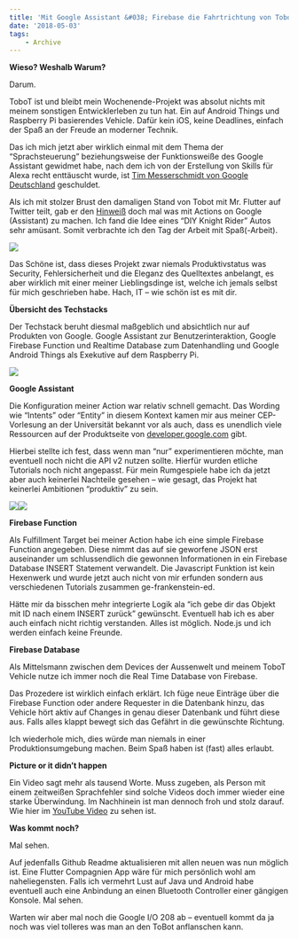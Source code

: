 ```yaml
---
title: 'Mit Google Assistant &#038; Firebase die Fahrtrichtung von ToboT via Stimme steuern'
date: '2018-05-03'
tags:
    - Archive
---
```


**Wieso? Weshalb Warum?**

Darum.

ToboT ist und bleibt mein Wochenende-Projekt was absolut nichts mit meinem sonstigen Entwicklerleben zu tun hat. Ein auf Android Things und Raspberry Pi basierendes Vehicle. Dafür kein iOS, keine Deadlines, einfach der Spaß an der Freude an moderner Technik.

Das ich mich jetzt aber wirklich einmal mit dem Thema der “Sprachsteuerung” beziehungsweise der Funktionsweiße des Google Assistant gewidmet habe, nach dem ich von der Erstellung von Skills für Alexa recht enttäuscht wurde, ist [Tim Messerschmidt von Google Deutschland](https://twitter.com/seraandroid?lang=de) geschuldet.

Als ich mit stolzer Brust den damaligen Stand von Tobot mit Mr. Flutter auf Twitter teilt, gab er den [Hinweiß](https://twitter.com/SeraAndroid/status/981632694692925440) doch mal was mit Actions on Google (Assistant) zu machen. Ich fand die Idee eines “DIY Knight Rider” Autos sehr amüsant. Somit verbrachte ich den Tag der Arbeit mit Spaß(-Arbeit).

![](assets/java-android-tobot-6.png)

Das Schöne ist, dass dieses Projekt zwar niemals Produktivstatus was Security, Fehlersicherheit und die Eleganz des Quelltextes anbelangt, es aber wirklich mit einer meiner Lieblingsdinge ist, welche ich jemals selbst für mich geschrieben habe. Hach, IT – wie schön ist es mit dir.

**Übersicht des Techstacks**

Der Techstack beruht diesmal maßgeblich und absichtlich nur auf Produkten von Google. Google Assistant zur Benutzerinteraktion, Google Firebase Function und Realtime Database zum Datenhandling und Google Android Things als Exekutive auf dem Raspberry Pi.

![](assets/java-android-tobot-5.png)

**Google Assistant**

Die Konfiguration meiner Action war relativ schnell gemacht. Das Wording wie “Intents” oder “Entity” in diesem Kontext kamen mir aus meiner CEP-Vorlesung an der Universität bekannt vor als auch, dass es unendlich viele Ressourcen auf der Produktseite von [developer.google.com](https://developers.google.com/actions/) gibt.

Hierbei stellte ich fest, dass wenn man “nur” experimentieren möchte, man eventuell noch nicht die API v2 nutzen sollte. Hierfür wurden etliche Tutorials noch nicht angepasst. Für mein Rumgespiele habe ich da jetzt aber auch keinerlei Nachteile gesehen – wie gesagt, das Projekt hat keinerlei Ambitionen “produktiv” zu sein.

[![](https://tscholze.monstermunchkin.dev:8080/wp-content/uploads/2018/05/dialog2.png?w=300)](https://tscholze.monstermunchkin.dev:8080/wp-content/uploads/2018/05/dialog2.png)[![](https://tscholze.monstermunchkin.dev:8080/wp-content/uploads/2018/05/dialog.png?w=300)](https://tscholze.monstermunchkin.dev:8080/wp-content/uploads/2018/05/dialog.png)

**Firebase Function**

Als Fulfillment Target bei meiner Action habe ich eine simple Firebase Function angegeben. Diese nimmt das auf sie geworfene JSON erst auseinander um schlussendlich die gewonnen Informationen in ein Firebase Database INSERT Statement verwandelt. Die Javascript Funktion ist kein Hexenwerk und wurde jetzt auch nicht von mir erfunden sondern aus verschiedenen Tutorials zusammen ge-frankenstein-ed.

Hätte mir da bisschen mehr integrierte Logik ala “ich gebe dir das Objekt mit ID nach einem INSERT zurück” gewünscht. Eventuell hab ich es aber auch einfach nicht richtig verstanden. Alles ist möglich. Node.js und ich werden einfach keine Freunde.

**Firebase Database**

Als Mittelsmann zwischen dem Devices der Aussenwelt und meinem ToboT Vehicle nutze ich immer noch die Real Time Database von Firebase.

Das Prozedere ist wirklich einfach erklärt. Ich füge neue Einträge über die Firebase Function oder andere Requester in die Datenbank hinzu, das Vehicle hört aktiv auf Changes in genau dieser Datenbank und führt diese aus. Falls alles klappt bewegt sich das Gefährt in die gewünschte Richtung.

Ich wiederhole mich, dies würde man niemals in einer Produktionsumgebung machen. Beim Spaß haben ist (fast) alles erlaubt.

**Picture or it didn’t happen**

Ein Video sagt mehr als tausend Worte. Muss zugeben, als Person mit einem zeitweißen Sprachfehler sind solche Videos doch immer wieder eine starke Überwindung. Im Nachhinein ist man dennoch froh und stolz darauf. Wie hier im [YouTube Video](https://www.youtube.com/watch?v=gxPZONUJrf4) zu sehen ist.

**Was kommt noch?**

Mal sehen.

Auf jedenfalls Github Readme aktualisieren mit allen neuen was nun möglich ist. Eine Flutter Compagnien App wäre für mich persönlich wohl am naheliegensten. Falls ich vermehrt Lust auf Java und Android habe eventuell auch eine Anbindung an einen Bluetooth Controller einer gängigen Konsole. Mal sehen.

Warten wir aber mal noch die Google I/O 208 ab – eventuell kommt da ja noch was viel tolleres was man an den ToBot anflanschen kann.